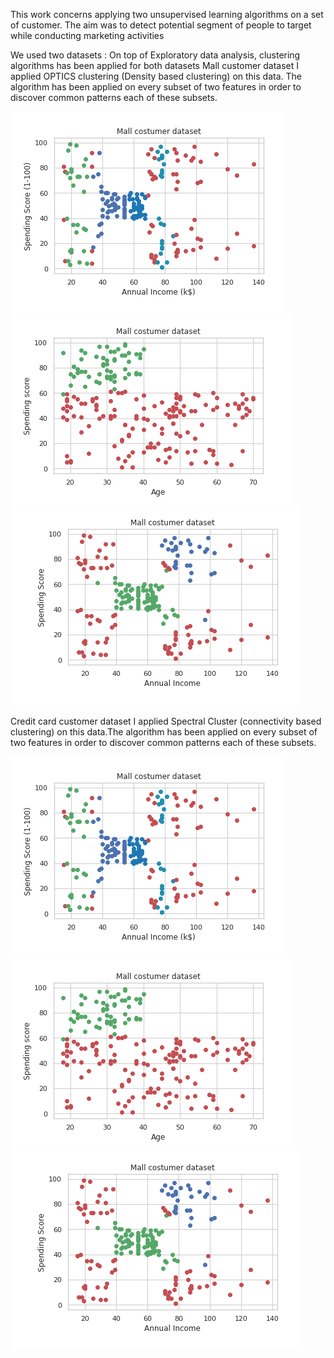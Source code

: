 
This work concerns applying two unsupervised learning algorithms on a set of customer. The aim was to detect potential segment of people to target while conducting marketing activities

We used two datasets :
On top of Exploratory data analysis, clustering algorithms has been applied for both datasets
Mall customer dataset 
I applied OPTICS clustering (Density based clustering) on this data. The algorithm has been applied on every subset of two features in order to discover common patterns  each of these subsets.

![Alt text](screenshots/customer_segment.png?raw=true "Title")
![Alt text](screenshots/customer_segment2.png?raw=true "Title")
![Alt text](screenshots/customer_segment3.png?raw=true "Title")

Credit card customer dataset
I applied Spectral Cluster (connectivity based clustering) on this data.The algorithm has been applied on every subset of two features in order to discover common patterns  each of these subsets.

![Alt text](screenshots/customer_segment.png?raw=true "Title")
![Alt text](screenshots/customer_segment2.png?raw=true "Title")
![Alt text](screenshots/customer_segment3.png?raw=true "Title")

